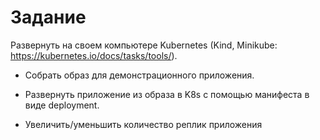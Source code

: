 # Задание

Развернуть на своем компьютере Kubernetes (Kind, Minikube: <https://kubernetes.io/docs/tasks/tools/>).

- Собрать образ для демонстрационного приложения.

- Развернуть приложение из образа в K8s с помощью манифеста в виде deployment.

- Увеличить/уменьшить количество реплик приложения
